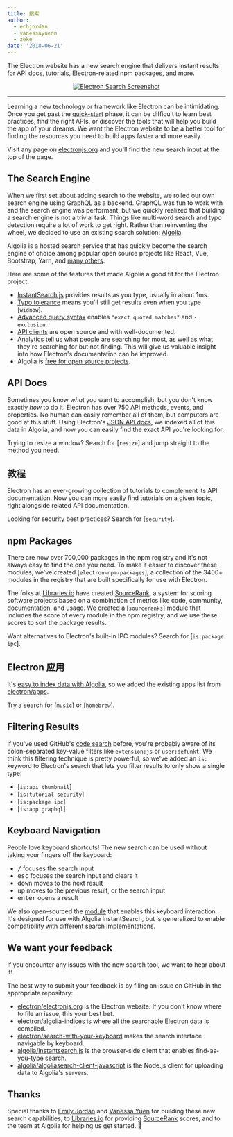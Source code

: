 ```yaml
---
title: 搜索
author:
  - echjordan
  - vanessayuenn
  - zeke
date: '2018-06-21'
---
```


The Electron website has a new search engine that delivers instant results for API docs, tutorials, Electron-related npm packages, and more.

<figure>
  <a href="https://electronjs.org/?query=resize" style="display: block; text-align: center;">
    <img class="screenshot" src="https://user-images.githubusercontent.com/2289/41683719-417ca80a-7490-11e8-9a52-fb145f4251ba.png" alt="Electron Search Screenshot">
  </a>
</figure>

---

Learning a new technology or framework like Electron can be intimidating. Once you get past the [quick-start](https://github.com/electron/electron-quick-start) phase, it can be difficult to learn best practices, find the right APIs, or discover the tools that will help you build the app of your dreams. We want the Electron website to be a better tool for finding the resources you need to build apps faster and more easily.

Visit any page on [electronjs.org](https://electronjs.org) and you'll find the new search input at the top of the page.

## The Search Engine

When we first set about adding search to the website, we rolled our own search engine using GraphQL as a backend. GraphQL was fun to work with and the search engine was performant, but we quickly realized that building a search engine is not a trivial task. Things like multi-word search and typo detection require a lot of work to get right. Rather than reinventing the wheel, we decided to use an existing search solution: [Algolia](https://algolia.com).

Algolia is a hosted search service that has quickly become the search engine of choice among popular open source projects like React, Vue, Bootstrap, Yarn, and [many others](https://community.algolia.com/docsearch/).

Here are some of the features that made Algolia a good fit for the Electron project:

- [InstantSearch.js](https://community.algolia.com/instantsearch.js) provides results as you type, usually in about 1ms.
- [Typo tolerance](https://www.algolia.com/doc/guides/textual-relevance/typo-tolerance/) means you'll still get results even when you type [`widnow`].
- [Advanced query syntax](https://www.algolia.com/doc/api-reference/api-parameters/advancedSyntax/) enables `"exact quoted matches"` and `-exclusion`.
- [API clients](https://www.algolia.com/doc/api-client/javascript/getting-started/) are open source and with well-documented.
- [Analytics](https://www.algolia.com/doc/guides/analytics/analytics-overview/) tell us what people are searching for most, as well as what they're searching for but not finding. This will give us valuable insight into how Electron's documentation can be improved.
- Algolia is [free for open source projects](https://www.algolia.com/for-open-source).

## API Docs

Sometimes you know *what* you want to accomplish, but you don't know exactly *how* to do it. Electron has over 750 API methods, events, and properties. No human can easily remember all of them, but computers are good at this stuff. Using Electron's [JSON API docs](https://electronjs.org/blog/api-docs-json-schema), we indexed all of this data in Algolia, and now you can easily find the exact API you're looking for.

Trying to resize a window? Search for [`resize`] and jump straight to the method you need.

## 教程

Electron has an ever-growing collection of tutorials to complement its API documentation. Now you can more easily find tutorials on a given topic, right alongside related API documentation.

Looking for security best practices? Search for [`security`].

## npm Packages

There are now over 700,000 packages in the npm registry and it's not always easy to find the one you need. To make it easier to discover these modules, we've created [`electron-npm-packages`], a collection of the 3400+ modules in the registry that are built specifically for use with Electron.

The folks at [Libraries.io](https://libraries.io) have created [SourceRank](https://docs.libraries.io/overview.html#sourcerank), a system for scoring software projects based on a combination of metrics like code, community, documentation, and usage. We created a [`sourceranks`] module that includes the score of every module in the npm registry, and we use these scores to sort the package results.

Want alternatives to Electron's built-in IPC modules? Search for [`is:package ipc`].

## Electron 应用

It's [easy to index data with Algolia](https://github.com/electron/algolia-indices), so we added the existing apps list from [electron/apps](https://github.com/electron/apps).

Try a search for [`music`] or [`homebrew`].

## Filtering Results

If you've used GitHub's [code search](https://github.com/search) before, you're probably aware of its colon-separated key-value filters like `extension:js` or `user:defunkt`. We think this filtering technique is pretty powerful, so we've added an `is:` keyword to Electron's search that lets you filter results to only show a single type:

- [`is:api thumbnail`]
- [`is:tutorial security`]
- [`is:package ipc`]
- [`is:app graphql`]

## Keyboard Navigation

People love keyboard shortcuts! The new search can be used without taking your fingers off the keyboard:

- <kbd>/</kbd> focuses the search input
- <kbd>esc</kbd> focuses the search input and clears it
- <kbd>down</kbd> moves to the next result
- <kbd>up</kbd> moves to the previous result, or the search input
- <kbd>enter</kbd> opens a result

We also open-sourced the [module](https://github.com/electron/search-with-your-keyboard/) that enables this keyboard interaction. It's designed for use with Algolia InstantSearch, but is generalized to enable compatibility with different search implementations.

## We want your feedback

If you encounter any issues with the new search tool, we want to hear about it!

The best way to submit your feedback is by filing an issue on GitHub in the appropriate repository:

- [electron/electronjs.org](https://github.com/electron/electronjs.org) is the Electron website. If you don't know where to file an issue, this your best bet.
- [electron/algolia-indices](https://github.com/electron/algolia-indices) is where all the searchable Electron data is compiled.
- [electron/search-with-your-keyboard](https://github.com/electron/search-with-your-keyboard) makes the search interface navigable by keyboard.
- [algolia/instantsearch.js](https://github.com/algolia/instantsearch.js) is the browser-side client that enables find-as-you-type search.
- [algolia/algoliasearch-client-javascript](https://github.com/algolia/algoliasearch-client-javascript) is the Node.js client for uploading data to Algolia's servers.

## Thanks

Special thanks to [Emily Jordan](https://github.com/echjordan) and [Vanessa Yuen](https://github.com/vanessayuenn) for building these new search capabilities, to [Libraries.io](https://libraries.io) for providing [SourceRank](https://docs.libraries.io/overview.html#sourcerank) scores, and to the team at Algolia for helping us get started. 🍹